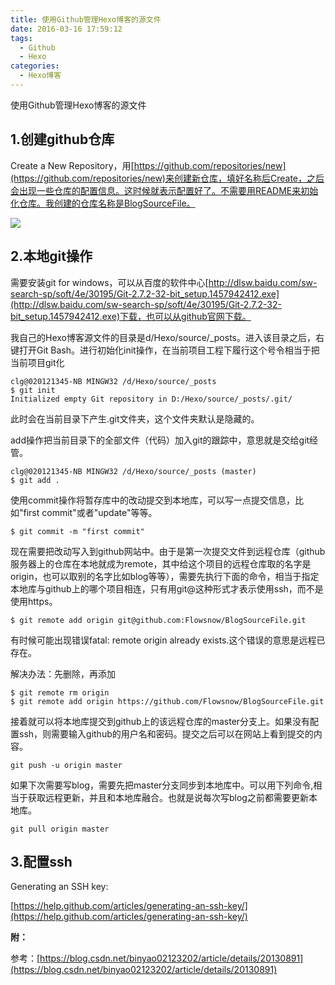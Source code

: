 ```yaml
---
title: 使用Github管理Hexo博客的源文件
date: 2016-03-16 17:59:12
tags:
  - Github
  - Hexo
categories:
  - Hexo博客
---
```


使用Github管理Hexo博客的源文件

## 1.创建github仓库

Create a New Repository，用[https://github.com/repositories/new](https://github.com/repositories/new)来创建新仓库，填好名称后Create，之后会出现一些仓库的配置信息。这时候就表示配置好了。不需要用README来初始化仓库。我创建的仓库名称是BlogSourceFile。

![](https://flowsnow.oss-cn-shanghai.aliyuncs.com/history/github%E5%88%9B%E5%BB%BA%E4%BB%93%E5%BA%93.png)

<!--more-->

## 2.本地git操作

需要安装git for windows，可以从百度的软件中心[http://dlsw.baidu.com/sw-search-sp/soft/4e/30195/Git-2.7.2-32-bit_setup.1457942412.exe](http://dlsw.baidu.com/sw-search-sp/soft/4e/30195/Git-2.7.2-32-bit_setup.1457942412.exe)下载，也可以从github官网下载。

我自己的Hexo博客源文件的目录是d/Hexo/source/_posts。进入该目录之后，右键打开Git Bash。进行初始化init操作，在当前项目工程下履行这个号令相当于把当前项目git化

```
clg@020121345-NB MINGW32 /d/Hexo/source/_posts
$ git init
Initialized empty Git repository in D:/Hexo/source/_posts/.git/
```

此时会在当前目录下产生.git文件夹，这个文件夹默认是隐藏的。

add操作把当前目录下的全部文件（代码）加入git的跟踪中，意思就是交给git经管。

```
clg@020121345-NB MINGW32 /d/Hexo/source/_posts (master)
$ git add .
```

使用commit操作将暂存库中的改动提交到本地库，可以写一点提交信息，比如"first commit"或者"update"等等。

```
$ git commit -m "first commit"
```

现在需要把改动写入到github网站中。由于是第一次提交文件到远程仓库（github服务器上的仓库在本地就成为remote，其中给这个项目的远程仓库取的名字是origin，也可以取别的名字比如blog等等），需要先执行下面的命令，相当于指定本地库与github上的哪个项目相连，只有用git@这种形式才表示使用ssh，而不是使用https。

```
$ git remote add origin git@github.com:Flowsnow/BlogSourceFile.git
```

有时候可能出现错误fatal: remote origin already exists.这个错误的意思是远程已存在。

解决办法：先删除，再添加

```
$ git remote rm origin
$ git remote add origin https://github.com/Flowsnow/BlogSourceFile.git
```

接着就可以将本地库提交到github上的该远程仓库的master分支上。如果没有配置ssh，则需要输入github的用户名和密码。提交之后可以在网站上看到提交的内容。

```
git push -u origin master
```

如果下次需要写blog，需要先把master分支同步到本地库中。可以用下列命令,相当于获取远程更新，并且和本地库融合。也就是说每次写blog之前都需要更新本地库。

```
git pull origin master
```

## 3.配置ssh

Generating an SSH key:

[https://help.github.com/articles/generating-an-ssh-key/](https://help.github.com/articles/generating-an-ssh-key/)

**附：**

参考：[https://blog.csdn.net/binyao02123202/article/details/20130891](https://blog.csdn.net/binyao02123202/article/details/20130891)